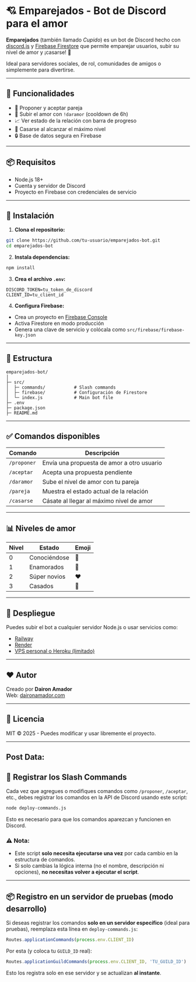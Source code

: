 # 💘 Emparejados - Bot de Discord para el amor

**Emparejados** (también llamado *Cupido*) es un bot de Discord hecho con [discord.js](https://discord.js.org/) y [Firebase Firestore](https://firebase.google.com/products/firestore) que permite emparejar usuarios, subir su nivel de amor y ¡casarse! 💍

Ideal para servidores sociales, de rol, comunidades de amigos o simplemente para divertirse.

---

## 🚀 Funcionalidades

- 💌 Proponer y aceptar pareja
- 💞 Subir el amor con `!daramor` (cooldown de 6h)
- 📈 Ver estado de la relación con barra de progreso
- 💍 Casarse al alcanzar el máximo nivel
- 🔒 Base de datos segura en Firebase

---

## 📦 Requisitos

- Node.js 18+
- Cuenta y servidor de Discord
- Proyecto en Firebase con credenciales de servicio

---

## 🔧 Instalación

1. **Clona el repositorio:**

```bash
git clone https://github.com/tu-usuario/emparejados-bot.git
cd emparejados-bot
```

2. **Instala dependencias:**

```bash
npm install
```

3. **Crea el archivo `.env`:**

```env
DISCORD_TOKEN=tu_token_de_discord
CLIENT_ID=tu_client_id
```

4. **Configura Firebase:**

- Crea un proyecto en [Firebase Console](https://console.firebase.google.com/)
- Activa Firestore en modo producción
- Genera una clave de servicio y colócala como `src/firebase/firebase-key.json`

---

## 🧠 Estructura

```
emparejados-bot/
│
├─ src/
│  ├─ commands/           # Slash commands
│  ├─ firebase/           # Configuración de Firestore
│  └─ index.js            # Main bot file
├─ .env
├─ package.json
├─ README.md
```

---

## ✅ Comandos disponibles

| Comando      | Descripción                                  |
|--------------|----------------------------------------------|
| `/proponer`  | Envía una propuesta de amor a otro usuario   |
| `/aceptar`   | Acepta una propuesta pendiente               |
| `/daramor`   | Sube el nivel de amor con tu pareja          |
| `/pareja`    | Muestra el estado actual de la relación      |
| `/casarse`   | Cásate al llegar al máximo nivel de amor     |

---

## 📊 Niveles de amor

| Nivel | Estado           | Emoji |
|-------|------------------|-------|
| 0     | Conociéndose     | 💛    |
| 1     | Enamorados       | 💚    |
| 2     | Súper novios     | ❤️    |
| 3     | Casados          | 💍    |

---

## 📡 Despliegue

Puedes subir el bot a cualquier servidor Node.js o usar servicios como:
- [Railway](https://railway.app/)
- [Render](https://render.com/)
- [VPS personal o Heroku (limitado)](https://heroku.com/)

---

## ❤️ Autor

Creado por **Dairon Amador**  
Web: [daironamador.com](https://daironamador.com)

---

## 📝 Licencia

MIT © 2025 - Puedes modificar y usar libremente el proyecto.

---
## Post Data:

## 🧠 Registrar los Slash Commands

Cada vez que agregues o modifiques comandos como `/proponer`, `/aceptar`, etc., debes registrar los comandos en la API de Discord usando este script:

```bash
node deploy-commands.js
```

Esto es necesario para que los comandos aparezcan y funcionen en Discord.

### ⚠️ Nota:
- Este script **solo necesita ejecutarse una vez** por cada cambio en la estructura de comandos.
- Si solo cambias la lógica interna (no el nombre, descripción ni opciones), **no necesitas volver a ejecutar el script**.

---

## 📦 Registro en un servidor de pruebas (modo desarrollo)

Si deseas registrar los comandos **solo en un servidor específico** (ideal para pruebas), reemplaza esta línea en `deploy-commands.js`:

```js
Routes.applicationCommands(process.env.CLIENT_ID)
```

Por esta (y coloca tu `GUILD_ID` real):

```js
Routes.applicationGuildCommands(process.env.CLIENT_ID, 'TU_GUILD_ID')
```

Esto los registra solo en ese servidor y se actualizan **al instante**.